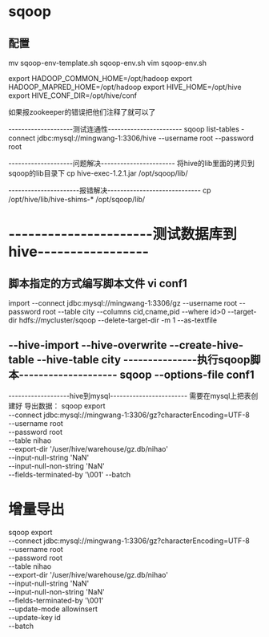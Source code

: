 # sqoop

## 配置
mv sqoop-env-template.sh sqoop-env.sh
vim sqoop-env.sh

export HADOOP_COMMON_HOME=/opt/hadoop
export HADOOP_MAPRED_HOME=/opt/hadoop
export HIVE_HOME=/opt/hive
export HIVE_CONF_DIR=/opt/hive/conf

如果报zookeeper的错误把他们注释了就可以了

--------------------测试连通性-----------------------
sqoop list-tables -connect jdbc:mysql://mingwang-1:3306/hive --username root --password root

--------------------问题解决-----------------------
将hive的lib里面的拷贝到sqoop的lib目录下
cp hive-exec-1.2.1.jar /opt/sqoop/lib/

----------------------报错解决-----------------------------
cp /opt/hive/lib/hive-shims-* /opt/sqoop/lib/

# ----------------------测试数据库到hive-----------------
## 脚本指定的方式编写脚本文件 vi conf1
import
--connect
jdbc:mysql://mingwang-1:3306/gz
--username
root
--password
root
--table
city
--columns
cid,cname,pid
--where
id>0
--target-dir
hdfs://mycluster/sqoop
--delete-target-dir
-m
1
--as-textfile

--hive-import
--hive-overwrite
--create-hive-table
--hive-table
city
---------------执行sqoop脚本--------------------
sqoop --options-file conf1
-----------------------------------------------------------



-------------------hive到mysql------------------------
需要在mysql上把表创建好
导出数据：
sqoop export \
--connect jdbc:mysql://mingwang-1:3306/gz?characterEncoding=UTF-8 \
--username root \
--password root \
--table nihao \
--export-dir '/user/hive/warehouse/gz.db/nihao' \
--input-null-string 'NaN' \
--input-null-non-string 'NaN' \
--fields-terminated-by '\001'
--batch

# 增量导出
sqoop export \
--connect jdbc:mysql://mingwang-1:3306/gz?characterEncoding=UTF-8 \
--username root \
--password root \
--table nihao \
--export-dir '/user/hive/warehouse/gz.db/nihao' \
--input-null-string 'NaN' \
--input-null-non-string 'NaN' \
--fields-terminated-by '\001' \
--update-mode allowinsert \
--update-key id \
--batch